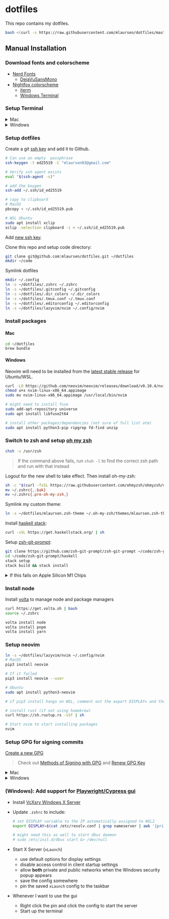 # dotfiles

This repo contains my dotfiles.

```sh
bash <(curl -s https://raw.githubusercontent.com/mlaursen/dotfiles/master/init.sh)
```

## Manual Installation

### Download fonts and colorscheme

- [Nerd Fonts](https://github.com/ryanoasis/nerd-fonts)
  - [DejaVuSansMono](https://github.com/ryanoasis/nerd-fonts/releases/download/v3.1.1/DejaVuSansMono.zip)
- [Nightfox colorscheme](https://github.com/EdenEast/nightfox.nvim)
  - [iterm](https://github.com/EdenEast/nightfox.nvim/blob/main/extra/nightfox/nightfox.itermcolors)
  - [Windows Terminal](https://github.com/EdenEast/nightfox.nvim/blob/main/extra/nightfox/windows_terminal.json)

### Setup Terminal

<details>
  <summary>Mac</summary>

```sh
/bin/bash -c "$(curl -fsSL https://raw.githubusercontent.com/Homebrew/install/HEAD/install.sh)"
brew install git
brew cask install iterm2
```

Open iterm2

```sh
open ~/Downloads/nightfox.itermcolors
rm ~/Downloads/nightfox.itermcolors
```

Update profile as needed to use font and colorscheme.

</details>

<details>
  <summary>Windows</summary>

- Install Terminal from the App Store
- Install Ubuntu from the App Store
- Start Terminal and create simple `mlaursen` user
- Open the settings (`<ctrl-,>`)
  - Open the `settings.json` file
    - Paste the contents of `windows_terminal.json` into the themes section
  - Update the `Ubuntu` appearance to use font and colorscheme
- Symlink `wslview` to `xdg-open` so that `gx` and `gX` work
  - `sudo ln -s $(which wslview) /usr/local/bin/xdg-open`

</details>

### Setup dotfiles

Create a git
[ssh key](https://docs.github.com/en/authentication/connecting-to-github-with-ssh/generating-a-new-ssh-key-and-adding-it-to-the-ssh-agent?platform=linux)
and add it to Github.

```sh
# Can use an empty  passphrase
ssh-keygen -t ed25519 -C "mlaursen03@gmail.com"

# Verify ssh agent exists
eval "$(ssh-agent -s)"

# add the keygen
ssh-add ~/.ssh/id_ed25519

# copy to clipboard
# MacOS
pbcopy < ~/.ssh/id_ed25519.pub

# WSL Ubuntu
sudo apt install xclip
xclip -selection clipboard -i < ~/.ssh/id_ed25519.pub
```

Add [new ssh key](https://github.com/settings/ssh/new).

Clone this repo and setup code directory:

```sh
git clone git@github.com:mlaursen/dotfiles.git ~/dotfiles
mkdir ~/code
```

Symlink dotfiles

```sh
mkdir ~/.config
ln -s ~/dotfiles/.zshrc ~/.zshrc
ln -s ~/dotfiles/.gitconfig ~/.gitconfig
ln -s ~/dotfiles/.dir_colors ~/.dir_colors
ln -s ~/dotfiles/.tmux.conf ~/.tmux.conf
ln -s ~/dotfiles/.editorconfig ~/.editorconfig
ln -s ~/dotfiles/lazyvim/nvim ~/.config/nvim
```

### Install packages

#### Mac

```sh
cd ~/dotfiles
brew bundle
```

#### Windows

Neovim will need to be installed from the
[latest stable release](https://github.com/neovim/neovim/releases/latest) for
Ubuntu/WSL.

```sh
curl -LO https://github.com/neovim/neovim/releases/download/v0.10.4/nvim-linux-x86_64.appimage
chmod u+x nvim-linux-x86_64.appimage
sudo mv nvim-linux-x86_64.appimage /usr/local/bin/nvim

# might need to install fuse
sudo add-apt-repository universe
sudo apt install libfuse2t64

# install other packages/dependencies (not sure of full list atm)
sudo apt install python3-pip ripgrep fd-find unzip
```

### Switch to zsh and setup [oh my zsh](https://ohmyz.sh/)

```sh
chsh -s /usr/zsh
```

> If the command above fails, run `chsh -l` to find the correct zsh path and run
> with that instead

Logout for the new shell to take effect. Then install oh-my-zsh:

```sh
sh -c "$(curl -fsSL https://raw.githubusercontent.com/ohmyzsh/ohmyzsh/master/tools/install.sh)"
mv ~/.zshrc{,.bak}
mv ~/.zshrc{.pre-oh-my-zsh,}
```

Symlink my custom theme:

```sh
ln -s ~/dotfiles/mlaursen.zsh-theme ~/.oh-my-zsh/themes/mlaursen.zsh-theme
```

Install
[haskell stack](https://docs.haskellstack.org/en/stable/#how-to-install-stack):

```sh
curl -sSL https://get.haskellstack.org/ | sh
```

Setup [zsh-git-prompt](https://github.com/zsh-git-prompt/zsh-git-prompt):

```sh
git clone https://github.com/zsh-git-prompt/zsh-git-prompt ~/code/zsh-git-prompt
cd ~/code/zsh-git-prompt/haskell
stack setup
stack build && stack install
```

<details>
  <summary>If this fails on Apple Silicon M1 Chips</summary>

I got it to work by updating the `haskell/stack.yaml` file with:

```diff
diff --git a/haskell/stack.yaml b/haskell/stack.yaml
index 7c9ea71..b4b5a22 100644
--- a/haskell/stack.yaml
+++ b/haskell/stack.yaml
@@ -1,14 +1,18 @@
# For more information, see: https://github.com/commercialhaskell/stack/blob/release/doc/yaml_configuration.md

# Specifies the GHC version and set of packages available (e.g., lts-3.5, nightly-2015-09-21, ghc-7.10.2)
-resolver: lts-5.0
+resolver:
+  compiler: ghc-8.10.7

# Local packages, usually specified by relative directory name
packages:
- '.'

# Packages to be pulled from upstream that are not in the resolver (e.g., acme-missiles-0.3)
-extra-deps: []
+extra-deps:
+  - QuickCheck-2.14.2
+  - random-1.2.1.1
+  - splitmix-0.1.0.4

# Override default flag values for local packages and extra-deps
flags: {}
```

</details>

### Install node

Install [volta](volta.sh) to manage node and package managers

```sh
curl https://get.volta.sh | bash
source ~/.zshrc

volta install node
volta install pnpm
volta install yarn
```

### Setup neovim

```sh
ln -s ~/dotfiles/lazyvim/nvim ~/.config/nvim
# MacOS
pip3 install neovim

# If it failed
pip3 install neovim --user

# Ubuntu
sudo apt install python3-neovim

# if pip3 install hangs on WSL, comment out the export DISPLAY= and the next line in the .zshrc

# install rust (if not using homebrew)
curl https://sh.rustup.rs -sSf | sh

# Start nvim to start installing packages
nvim
```

### Setup GPG for signing commits

[Create a new GPG](https://docs.github.com/en/authentication/managing-commit-signature-verification/adding-a-new-gpg-key-to-your-github-account)

> Check out
> [Methods of Signing with GPG](https://gist.github.com/troyfontaine/18c9146295168ee9ca2b30c00bd1b41e)
> and
> [Renew GPG Key](https://gist.github.com/krisleech/760213ed287ea9da85521c7c9aac1df0)

<details>
  <summary>Mac</summary>

```sh
ln -s ~/dotfiles/install/mac/gpg.conf ~/.gnupg/gpg.conf
ln -s ~/dotfiles/install/mac/gpg-agent.conf ~/.gnupg/gpg-agent.conf
```

</details>

<details>
  <summary>Windows</summary>

- [Create a new GPG](https://docs.github.com/en/authentication/managing-commit-signature-verification/adding-a-new-gpg-key-to-your-github-account)
- Export the GPG key:
  `gpg --armor --export-secret-keys UUID_OF_GPG_KEY > private.cert`
- Copy the `private.cert` to Windows Download folder by navigating to
  `\\wsl$\Ubuntu\home\mlaursen`
- [Install Kleopatra](https://www.gpg4win.org/)
  - Uncheck everything except for the required one and Kleopatra
- Import the `private.cert` into Kleopatra and then certify the new
  `private.cert`
- Increase the passphrase duration
  - `Ctrl+Shift+,` -> `GnuPG System` -> `Private Keys` -> Update all caches to
    `28800`

```sh
# fo for the RSA one and 4096 bytes
gpg --full-generate-key

gpg --armor --export {UUID_OF_GPG_KEY} | xclip -sel clip
# Navigate to https://github.com/settings/gpg/new and paste

# not sure if the Kleopatra steps are required, but here's the private.cert
gpg --armor --export {UUID_OF_GPG_KEY} > private.cert

ln -s ~/dotfiles/install/windows/gpg-agent.conf ~/.gnupg/gpg-agent.conf
gpg-connect-agent reloadagent /bye
```

</details>

### (Windows): Add support for [Playwright/Cypress gui](https://wilcovanes.ch/articles/setting-up-the-cypress-gui-in-wsl2-ubuntu-for-windows-10/)

- Install [VcXsrv Windows X Server](https://sourceforge.net/projects/vcxsrv/)
- Update `.zshrc` to include:

  ```sh
  # set DISPLAY variable to the IP automatically assigned to WSL2
  export DISPLAY=$(cat /etc/resolv.conf | grep nameserver | awk '{print $2; exit;}'):0.0

  # might need this as well to start dbus daemon
  # sudo /etc/init.d/dbus start &> /dev/null
  ```

- Start X Server (`xLaunch`)
  - use default options for display settings
  - disable access control in client startup settings
  - allow **both** private and public networks when the Windows security popup
    appears
  - save the config somewhere
  - pin the saved `xLaunch` config to the taskbar
- Whenever I want to use the gui
  - Right click the pin and click the config to start the server
  - Start up the terminal
